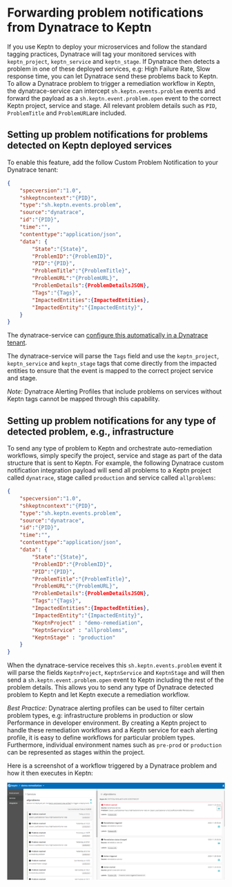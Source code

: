 # Forwarding problem notifications from Dynatrace to Keptn

If you use Keptn to deploy your microservices and follow the standard tagging practices, Dynatrace will tag your monitored services with `keptn_project`, `keptn_service` and `keptn_stage`. If Dynatrace then detects a problem in one of these deployed services, e.g: High Failure Rate, Slow response time, you can let Dynatrace send these problems back to Keptn. To allow a Dynatrace problem to trigger a remediation workflow in Keptn, the dynatrace-service can intercept `sh.keptn.events.problem` events and forward the payload as a `sh.keptn.event.problem.open` event to the correct Keptn project, service and stage. All relevant problem details such as `PID`, `ProblemTitle` and `ProblemURL`are included.


## Setting up problem notifications for problems detected on Keptn deployed services

To enable this feature, add the follow Custom Problem Notification to your Dynatrace tenant:

```json
{
    "specversion":"1.0",
    "shkeptncontext":"{PID}",
    "type":"sh.keptn.events.problem",
    "source":"dynatrace",
    "id":"{PID}",
    "time":"",
    "contenttype":"application/json",
    "data": {
        "State":"{State}",
        "ProblemID":"{ProblemID}",
        "PID":"{PID}",
        "ProblemTitle":"{ProblemTitle}",
        "ProblemURL":"{ProblemURL}",
        "ProblemDetails":{ProblemDetailsJSON},
        "Tags":"{Tags}",
        "ImpactedEntities":{ImpactedEntities},
        "ImpactedEntity":"{ImpactedEntity}",
    }
}
```

The dynatrace-service can [configure this automatically in a Dynatrace tenant](auto-tenant-configuration.md#problem-notifications).

The dynatrace-service will parse the `Tags` field and use the `keptn_project`, `keptn_service` and `keptn_stage` tags that come directly from the impacted entities to ensure that the event is mapped to the correct project service and stage.

*Note:* Dynatrace Alerting Profiles that include problems on services without Keptn tags cannot be mapped through this capability.


## Setting up problem notifications for any type of detected problem, e.g., infrastructure

To send any type of problem to Keptn and orchestrate auto-remediation workflows, simply specify the project, service and stage as part of the data structure that is sent to Keptn. For example, the following Dynatrace custom notification integration payload will send all problems to a Keptn project called `dynatrace`, stage called `production` and service called `allproblems`:

```json
{
    "specversion":"1.0",
    "shkeptncontext":"{PID}",
    "type":"sh.keptn.events.problem",
    "source":"dynatrace",
    "id":"{PID}",
    "time":"",
    "contenttype":"application/json",
    "data": {
        "State":"{State}",
        "ProblemID":"{ProblemID}",
        "PID":"{PID}",
        "ProblemTitle":"{ProblemTitle}",
        "ProblemURL":"{ProblemURL}",
        "ProblemDetails":{ProblemDetailsJSON},
        "Tags":"{Tags}",
        "ImpactedEntities":{ImpactedEntities},
        "ImpactedEntity":"{ImpactedEntity}",
        "KeptnProject" : "demo-remediation",
        "KeptnService" : "allproblems",
        "KeptnStage" : "production"
    }
}
```

When the dynatrace-service receives this `sh.keptn.events.problem` event it will parse the fields `KeptnProject`, `KeptnService` and `KeptnStage` and will then send a `sh.keptn.event.problem.open` event to Keptn including the rest of the problem details. This allows you to send any type of Dynatrace detected problem to Keptn and let Keptn execute a remediation workflow.

*Best Practice:* Dynatrace alerting profiles can be used to filter certain problem types, e.g: infrastructure problems in production or slow Performance in developer environment. By creating a Keptn project to handle these remediation workflows and a Keptn service for each alerting profile, it is easy to define workflows for particular problem types. Furthermore, individual environment names such as `pre-prod` or `production` can be represented as stages within the project.

Here is a screenshot of a workflow triggered by a Dynatrace problem and how it then executes in Keptn:

![Workflow triggered by a Dynatrace problem](images/remediation_workflow.png "Workflow triggered by a Dynatrace problem")
